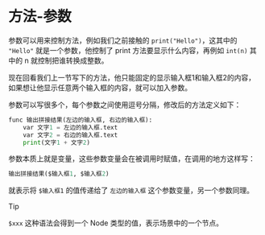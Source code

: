 # 方法-参数

参数可以用来控制方法，例如我们之前接触的 `print("Hello")`，这其中的 `"Hello"` 就是一个参数，他控制了 print 方法要显示什么内容，再例如 `int(n)` 其中的 n 就控制把谁转换成整数。

现在回看我们上一节写下的方法，他只能固定的显示输入框1和输入框2的内容，如果想让他显示任意两个输入框的内容，就可以加入参数。

参数可以写很多个，每个参数之间使用逗号分隔，修改后的方法定义如下：

```python
func 输出拼接结果(左边的输入框, 右边的输入框):
    var 文字1 = 左边的输入框.text
    var 文字2 = 右边的输入框.text
    print(文字1 + 文字2)
```

参数本质上就是变量，这些参数变量会在被调用时赋值，在调用的地方这样写：

```python
输出拼接结果($输入框1, $输入框2)
```

就表示将 `$输入框1` 的值传递给了 `左边的输入框` 这个参数变量，另一个参数同理。

> [!tip]
>
> `$xxx` 这种语法会得到一个 Node 类型的值，表示场景中的一个节点。
